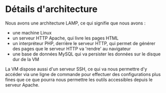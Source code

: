 # Détails d'architecture

Nous avons une architecture LAMP,
ce qui signifie que nous avons :

- une machine Linux
- un serveur HTTP Apache, qui livre les pages HTML
- un interpréteur PHP, derrière le serveur HTTP, qui permet de générer des pages que le serveur HTTP va 'rendre' au navigateur
- une base de données MySQL qui va persister les données sur le disque dur de la VM

La VM dispose aussi d'un serveur SSH,
ce qui va nous permettre d'y accéder via une ligne de commande 
pour effectuer des configurations plus fines 
que ce que pourra nous permettre les outils accessibles depuis le serveur Apache.